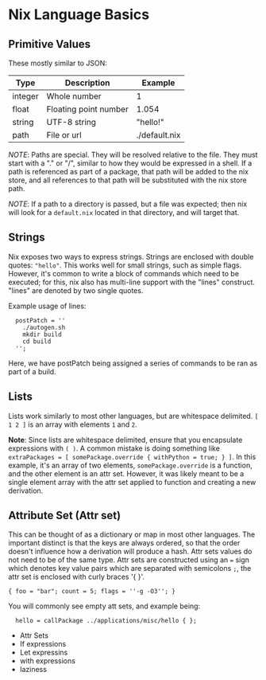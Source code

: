 # Nix Language Basics

## Primitive Values

These mostly similar to JSON:

| Type | Description | Example
|---|---|---|
| integer | Whole number | 1 |
| float | Floating point number | 1.054 |
| string | UTF-8 string | "hello!" |
| path | File or url | ./default.nix |

*NOTE*: Paths are special. They will be resolved relative to the file.
They must start with a "." or "/", similar to how they would be expressed in a shell.
If a path is referenced as part of a package, that path will be added to the
nix store, and all references to that path will be substituted with the nix store path.

*NOTE*: If a path to a directory is passed, but a file was expected; then nix will look
for a `default.nix` located in that directory, and will target that.

## Strings

Nix exposes two ways to express strings. Strings are enclosed with double quotes: `"hello"`.
This works well for small strings, such as simple flags. However, it's common to write a
block of commands which need to be executed; for this, nix also has multi-line support with
the "lines" construct. "lines" are denoted by two single quotes.

Example usage of lines:
```
  postPatch = ''
    ./autogen.sh
    mkdir build
    cd build
  '';
```

Here, we have postPatch being assigned a series of commands to be ran as part of a build.


## Lists

Lists work similarly to most other languages, but are whitespace delimited. `[ 1 2 ]` is an
array with elements `1` and `2`.

**Note**: Since lists are whitespace delimited, ensure that you encapsulate expressions with `( )`.
A common mistake is doing something like `extraPackages = [ somePackage.override { withPython = true; } ]`.
In this example, it's an array of two elements, `somePackage.override` is a function, and the other element
is an attr set. However, it was likely meant to be a single element array with the attr set applied to function
and creating a new derivation.

## Attribute Set (Attr set)

This can be thought of as a dictionary or map in most other languages. The important distinct is that the
keys are always ordered, so that the order doesn't influence how a derivation will produce a hash. Attr sets
values do not need to be of the same type. Attr sets are constructed using an `=` sign which denotes key value
pairs which are separated with semicolons `;`, the attr set is enclosed with curly braces '{ }'.

```
{ foo = "bar"; count = 5; flags = ''-g -O3''; }
```

You will commonly see empty att sets, and example being:
```
  hello = callPackage ../applications/misc/hello { };
```


- Attr Sets
- If expressions
- Let expressins
- with expressions
- laziness
